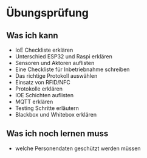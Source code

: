 # Übungsprüfung

## Was ich kann

- IoE Checkliste erklären
- Unterschied ESP32 und Raspi erklären
- Sensoren und Aktoren auflisten
- Eine Checkliste für Inbetriebnahme schreiben
- Das richtige Protokoll auswählen
- Einsatz von RFID/NFC
- Protokolle erklären
- IOE Schichten auflisten
- MQTT erklären
- Testing Schritte erläutern
- Blackbox und Whitebox erklären

## Was ich noch lernen muss

- welche Personendaten geschützt werden müssen